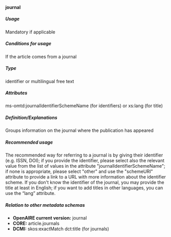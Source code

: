 #### journal
##### Usage
Mandatory if applicable
##### Conditions for usage
If the article comes from a journal
##### Type
identifier or multilingual free text
##### Attributes
ms-omtd:journalIdentifierSchemeName (for identifiers) or xs:lang (for title)
##### Definition/Explanations
 Groups information on the journal where the publication has appeared
##### Recommended usage
The recommended way for referring to a journal is by giving their identifier (e.g. ISSN, DOI); if you provide the identifier, please select also the relevant value from the list of values in the attribute "journalIdentifierSchemeName"; if none is appropriate, please select "other" and use the "schemeURI" attribute to provide a link to a URL with more information about the identifier scheme. 
If you don't know the identifier of the journal, you may provide the title at least in English; if you want to add titles in other languages, you can use the “lang” attribute.
##### Relation to other metadata schemas
* **OpenAIRE current version:** journal
* **CORE:** article.journals
* **DCMI:** skos:exactMatch dct:title (for journals)

